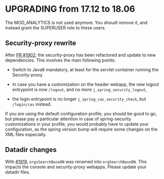 # UPGRADING from 17.12 to 18.06

The MOD_ANALYTICS is not used anymore. You shoudl remove it, and instead grant the SUPERUSER role to these users.

## Security-proxy rewrite

After [PR #1902](https://github.com/georchestra/georchestra/pull/1902); the
security-proxy has been refactored and update to new dependencies. This
involves the main following points:

* Switch to Java8 mandatory, at least for the servlet container running the Security-proxy

* In case you have a customization on the header webapp, the new logout
  entrypoint is now `/logout`, and no more `j_spring_security_logout`,

* the login entrypoint is no longer `j_spring_cas_security_check`, but `/login/cas` instead.

If you are using the default configuration profile, you should be good to go,
but please pay a particular attention in case of spring-security customizations
in your profile, you would probably have to update your configuration, as the
spring version bump will require some changes on the XML files especially.


## Datadir changes

With [#1919](https://github.com/georchestra/georchestra/issues/1919), `orgsSearchBaseDN` was renamed into `orgSearchBaseDN`. This impacts the console and security-proxy webapps. Please update your datadir files.

